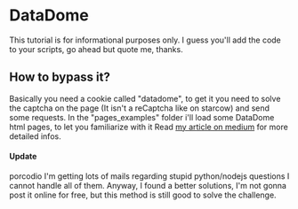 # DataDome
This tutorial is for informational purposes only. I guess you'll add the code to your scripts, go ahead but quote me, thanks.

## How to bypass it?
Basically you need a cookie called "datadome", to get it you need to solve the captcha on the page (It isn't a reCaptcha like on starcow) and send some requests.
In the "pages_examples" folder i'll load some DataDome html pages, to let you familiarize with it
Read [my article on medium](https://medium.com/@campo1312/how-to-detect-block-and-manage-datadome-c6e94c74a4f4) for more detailed infos. 


#### Update
porcodio I'm getting lots of mails regarding stupid python/nodejs questions I cannot handle all of them.
Anyway, I found a better solutions, I'm not gonna post it online for free, but this method is still good to solve the challenge.
